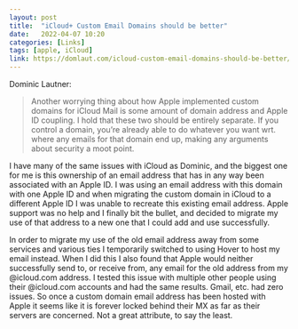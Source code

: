 ```yaml
---
layout: post
title:  "iCloud+ Custom Email Domains should be better"
date:   2022-04-07 10:20
categories: [Links]
tags: [apple, iCloud]
link: https://domlaut.com/icloud-custom-email-domains-should-be-better/
---
```


Dominic Lautner:

>Another worrying thing about how Apple implemented custom domains for iCloud Mail is some amount of domain address and Apple ID coupling. I hold that these two should be entirely separate. If you control a domain, you’re already able to do whatever you want wrt. where any emails for that domain end up, making any arguments about security a moot point.

I have many of the same issues with iCloud as Dominic, and the biggest one for me is this ownership of an email address that has in any way been associated with an Apple ID. I was using an email address with this domain with one Apple ID and when migrating the custom domain in iCloud to a different Apple ID I was unable to recreate this existing email address. Apple support was no help and I finally bit the bullet, and decided to migrate my use of that address to a new one that I could add and use successfully.

In order to migrate my use of the old email address away from some services and various ties I temporarily switched to using Hover to host my email instead. When I did this I also found that Apple would neither successfully send to, or receive from, any email for the old address from my @icloud.com address. I tested this issue with multiple other people using their @icloud.com accounts and had the same results. Gmail, etc. had zero issues. So once a custom domain email address has been hosted with Apple it seems like it is forever locked behind their MX as far as their servers are concerned. Not a great attribute, to say the least.
